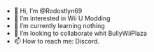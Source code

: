 - 👋 Hi, I’m @Rodostlyn69
- 👀 I’m interested in Wii U Modding
- 🌱 I’m currently learning nothing
- 💞️ I’m looking to collaborate whit BullyWiiPlaza
- 📫 How to reach me: Discord.
